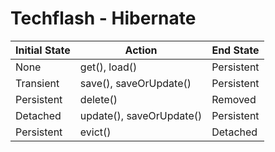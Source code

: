 # Techflash - Hibernate
| Initial State  | Action            | End State |
|----------------|-------------------|-----------|
| None   | get(), load()      |Persistent|
| Transient   | save(), saveOrUpdate()    |Persistent|
| Persistent  | delete()      |Removed|
| Detached   | update(), saveOrUpdate()|Persistent|
|Persistent  | evict()      |Detached|
